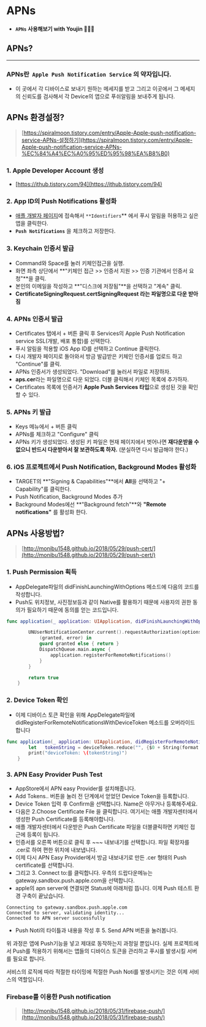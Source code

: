 # **APNs**

- #### ```APNs``` 사용해보기 with Youjin 👩🏻‍💻

## APNs?

---

### **APNs**란  `Apple Push Notification Service` 의 약자입니다.

- 이 곳에서 각 디바이스로 보내기 원하는 메세지를 받고 그리고 이곳에서 그 메세지의 신뢰도를 검사해서 각 Device의 앱으로 푸쉬알림을 보내주게 됩니다.

## APNs 환경설정?

> [https://spiralmoon.tistory.com/entry/Apple-Apple-push-notification-service-APNs-설정하기](https://spiralmoon.tistory.com/entry/Apple-Apple-push-notification-service-APNs-%EC%84%A4%EC%A0%95%ED%95%98%EA%B8%B0)


### 1. Apple Developer Account 생성

- [https://ithub.tistory.com/94](https://ithub.tistory.com/94)

### 2. App ID의 Push Notifications 활성화

- [애플 개발자 페이지](https://developer.apple.com/account/resources/identifiers/list)에 접속해서 `**Identifiers`** 에서 푸시 알림을 허용하고 싶은 앱을 클릭한다.
- **`Push Notifications`** 을 체크하고 저장한다.

### 3.  Keychain 인증서 발급

- Command와 Space를 눌러 키체인접근을 실행.
- 화면 좌측 상단에서 **"키체인 접근 >> 인증서 지원 >> 인증 기관에서 인증서 요청"**을 클릭.
- 본인의 이메일을 작성하고 **"디스크에 저장됨"**을 선택하고 "계속" 클릭.
- **CertificateSigningRequest.certSigningRequest 라는 파일명으로 다운 받아짐**

### 4. APNs 인증서 발급

- Certificates 탭에서 + 버튼 클릭 후 Services의 Apple Push Notification service SSL(개발, 배포 통합)를 선택한다.
- 푸시 알림을 적용할 iOS App ID를 선택하고 Continue 클릭한다.
- 다시 개발자 페이지로 돌아와서 방금 발급받은 키체인 인증서를 업로드 하고 "Continue"를 클릭.
- APNs 인증서가 생성되었다. "Download"를 눌러서 파일로 저장하자.
- **aps.cer**라는 파일명으로 다운 되었다. 더블 클릭해서 키체인 목록에 추가하자.
- Certificates 목록에 인증서가 **Apple Push Services 타입**으로 생성된 것을 확인할 수 있다.

### 5. APNs 키 발급

- Keys 메뉴에서 + 버튼 클릭
- APNs를 체크하고 "Configure" 클릭
- APNs 키가 생성되었다. 생성된 키 파일은 현재 페이지에서 벗어나면 **재다운받을 수 없으니 반드시 다운받아서 잘 보관하도록 하자.** (분실하면 다시 발급해야 한다.)

### 6. iOS 프로젝트에서 Push Notification, Background Modes 활성화

- TARGET의 **"Signing & Capabilities"**에서 **All**을 선택하고 "+ Capability"를 클릭한다.
- Push Notification, Background Modes 추가
- Background Modes에선 **"Background fetch"**와 **"Remote notifications"** 를 활성화 한다.

## APNs 사용방법?

> [http://monibu1548.github.io/2018/05/29/push-cert/](http://monibu1548.github.io/2018/05/29/push-cert/)


### 1. Push Permission 획득

- AppDelegate파일의 didFinishLaunchingWithOptions 메소드에 다음의 코드를 작성합니다.
- Push도 위치정보, 사진정보등과 같이 Native를 활용하기 때문에 사용자의 권한 동의가 필요하기 때문에 동의를 얻는 코드입니다.

```swift
func application(_ application: UIApplication, didFinishLaunchingWithOptions launchOptions: [UIApplicationLaunchOptionsKey: Any]?) -> Bool {

        UNUserNotificationCenter.current().requestAuthorization(options: [.alert, .sound, .badge]) {
            (granted, error) in
            guard granted else { return }
            DispatchQueue.main.async {
                application.registerForRemoteNotifications()
            }
        }

        return true
    }
```

### 2. Device Token 확인

- 이제 디바이스 토큰 확인을 위해 AppDelegate파일에 didRegisterForRemoteNotificationsWithDeviceToken 메소드를 오버라이드 합니다

```swift
func application(_ application: UIApplication, didRegisterForRemoteNotificationsWithDeviceToken deviceToken: Data) {
        let   tokenString = deviceToken.reduce("", {$0 + String(format: "%02X", $1)})
        print("deviceToken: \(tokenString)")
    }
```

### 3. APN Easy Provider Push Test

- AppStore에서 APN easy Provider를 설치해줍니다.
- Add Tokens.. 버튼을 눌러 전 단계에서 얻었던 Device Token을 등록합니다.
- Device Token 입력 후 Confirm을 선택합니다. Name은 아무거나 등록해주세요.
- 다음은 2.Choose Certificate File 을 클릭합니다. 여기서는 애플 개발자센터에서 생성한 Push Certificate를 등록해야합니다.
- 애플 개발자센터에서 다운받은 Push Certificate 파일을 더블클릭하면 키체인 접근에 등록이 됩니다.
- 인증서를 오른쪽 버튼으로 클릭 후 ~~~ 내보내기를 선택합니다. 파일 확장자를 .cer로 하여 편한 위치에 내보냅니다.
- 이제 다시 APN Easy Provider에서 방금 내보내기로 만든 .cer 형태의 Push certificate를 선택합니다.
- 그리고 3. Connect to:를 클릭합니다. 우측의 드랍다운메뉴는 gateway.sandbox.push.apple.com을 선택합니다.
- apple의 apn server에 연결되면 Status에 아래처럼 뜹니다. 이제 Push 테스트 환경 구축이 끝났습니다.

```
Connecting to gateway.sandbox.push.apple.com
Connected to server, validating identity...
Connected to APN server successfully

```

- Push Noti의 타이틀과 내용을 작성 후 5. Send APN 버튼을 눌러봅니다.

위 과정은 앱에 Push기능을 넣고 제대로 동작하는지 과정일 뿐입니다.
실제 프로젝트에서 Push를 적용하기 위해서는 앱들의 디바이스 토큰을 관리하고 푸시를 발생시킬 서버를 필요로 합니다.

서비스의 로직에 따라 적절한 타이밍에 적절한 Push Noti를 발생시키는 것은 이제 서비스의 역할입니다.

### Firebase를 이용한 Push notification

> [http://monibu1548.github.io/2018/05/31/firebase-push/](http://monibu1548.github.io/2018/05/31/firebase-push/)
